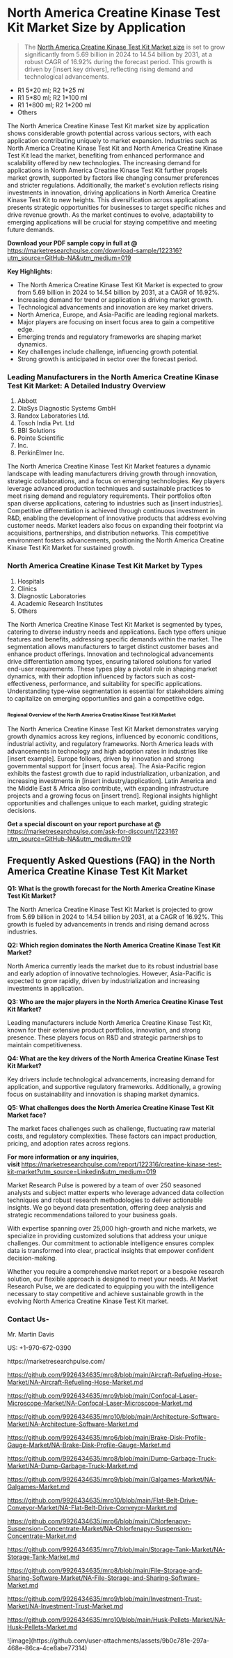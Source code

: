 <h1>North America Creatine Kinase Test Kit Market&nbsp;Size by Application</h1><blockquote><p>The <a href="https://marketresearchpulse.com/download-sample/122316?utm_source=GitHub-NA&amp;utm_medium=019">North America Creatine Kinase Test Kit Market size</a> is set to grow significantly from 5.69 billion in 2024 to 14.54 billion by 2031, at a robust CAGR of 16.92% during the forecast period. This growth is driven by [insert key drivers], reflecting rising demand and technological advancements.</p></blockquote><ul><li>R1 5*20 ml; R2 1*25 ml<li> R1 5*80 ml; R2 1*100 ml<li> R1 1*800 ml; R2 1*200 ml<li> Others</li></ul><p>The North America Creatine Kinase Test Kit market size by application shows considerable growth potential across various sectors, with each application contributing uniquely to market expansion. Industries such as North America Creatine Kinase Test Kit and North America Creatine Kinase Test Kit lead the market, benefiting from enhanced performance and scalability offered by new technologies. The increasing demand for applications in North America Creatine Kinase Test Kit further propels market growth, supported by factors like changing consumer preferences and stricter regulations. Additionally, the market's evolution reflects rising investments in innovation, driving applications in North America Creatine Kinase Test Kit to new heights. This diversification across applications presents strategic opportunities for businesses to target specific niches and drive revenue growth. As the market continues to evolve, adaptability to emerging applications will be crucial for staying competitive and meeting future demands.</p><p><strong>Download your PDF sample copy in full at @ </strong><a href="https://marketresearchpulse.com/download-sample/122316?utm_source=GitHub-NA&amp;utm_medium=019">https://marketresearchpulse.com/download-sample/122316?utm_source=GitHub-NA&amp;utm_medium=019</a></p><p><strong>Key Highlights: </strong></p><ul><li>The North America Creatine Kinase Test Kit Market is expected to grow from 5.69 billion in 2024 to 14.54 billion by 2031, at a CAGR of 16.92%.</li><li>Increasing demand for trend or application is driving market growth.</li><li>Technological advancements and innovation are key market drivers.</li><li>North America, Europe, and Asia-Pacific are leading regional markets.</li><li>Major players are focusing on insert focus area to gain a competitive edge.</li><li>Emerging trends and regulatory frameworks are shaping market dynamics.</li><li>Key challenges include challenge, influencing growth potential.</li><li>Strong growth is anticipated in sector over the forecast period.</li></ul><h3>Leading Manufacturers in the North America Creatine Kinase Test Kit Market: A Detailed Industry Overview</h3><ol><li>Abbott</li><li>DiaSys Diagnostic Systems GmbH</li><li>Randox Laboratories Ltd.</li><li>Tosoh India Pvt. Ltd</li><li>BBI Solutions</li><li>Pointe Scientific</li><li>Inc.</li><li>PerkinElmer Inc.</li></ol><div class="flex max-w-full flex-col flex-grow"><div class="min-h-8 text-message flex w-full flex-col items-end gap-2 whitespace-normal break-words [.text-message+&amp;]:mt-5" dir="auto" data-message-author-role="assistant" data-message-id="fd8432e4-4910-450d-b182-61b7bfb0a01f" data-message-model-slug="gpt-4o"><div class="flex w-full flex-col gap-1 empty:hidden first:pt-[3px]"><div class="markdown prose w-full break-words dark:prose-invert light"><p>The North America Creatine Kinase Test Kit Market features a dynamic landscape with leading manufacturers driving growth through innovation, strategic collaborations, and a focus on emerging technologies. Key players leverage advanced production techniques and sustainable practices to meet rising demand and regulatory requirements. Their portfolios often span diverse applications, catering to industries such as [insert industries]. Competitive differentiation is achieved through continuous investment in R&amp;D, enabling the development of innovative products that address evolving customer needs. Market leaders also focus on expanding their footprint via acquisitions, partnerships, and distribution networks. This competitive environment fosters advancements, positioning the North America Creatine Kinase Test Kit Market for sustained growth.</p></div></div></div></div><h3>North America Creatine Kinase Test Kit Market by Types</h3><ol><li>Hospitals<li> Clinics<li> Diagnostic Laboratories<li> Academic Research Institutes<li> Others</li></ol><div class="flex max-w-full flex-col flex-grow"><div class="min-h-8 text-message flex w-full flex-col items-end gap-2 whitespace-normal break-words [.text-message+&amp;]:mt-5" dir="auto" data-message-author-role="assistant" data-message-id="084470be-0bb7-4664-bddf-5156b4f41249" data-message-model-slug="gpt-4o-mini"><div class="flex w-full flex-col gap-1 empty:hidden first:pt-[3px]"><div class="markdown prose w-full break-words dark:prose-invert light"><p>The North America Creatine Kinase Test Kit Market is segmented by types, catering to diverse industry needs and applications. Each type offers unique features and benefits, addressing specific demands within the market. The segmentation allows manufacturers to target distinct customer bases and enhance product offerings. Innovation and technological advancements drive differentiation among types, ensuring tailored solutions for varied end-user requirements. These types play a pivotal role in shaping market dynamics, with their adoption influenced by factors such as cost-effectiveness, performance, and suitability for specific applications. Understanding type-wise segmentation is essential for stakeholders aiming to capitalize on emerging opportunities and gain a competitive edge.</p></div></div></div></div><h3><span style="font-size: 11px;">Regional Overview of the North America Creatine Kinase Test Kit Market</span></h3><div class="flex max-w-full flex-col flex-grow"><div class="min-h-8 text-message flex w-full flex-col items-end gap-2 whitespace-normal break-words [.text-message+&amp;]:mt-5" dir="auto" data-message-author-role="assistant" data-message-id="e9038762-ce64-4e30-91c9-9bd413514231" data-message-model-slug="gpt-4o-mini"><div class="flex w-full flex-col gap-1 empty:hidden first:pt-[3px]"><div class="markdown prose w-full break-words dark:prose-invert light"><p>The North America Creatine Kinase Test Kit Market demonstrates varying growth dynamics across key regions, influenced by economic conditions, industrial activity, and regulatory frameworks. North America leads with advancements in technology and high adoption rates in industries like [insert example]. Europe follows, driven by innovation and strong governmental support for [insert focus area]. The Asia-Pacific region exhibits the fastest growth due to rapid industrialization, urbanization, and increasing investments in [insert industry/application]. Latin America and the Middle East &amp; Africa also contribute, with expanding infrastructure projects and a growing focus on [insert trend]. Regional insights highlight opportunities and challenges unique to each market, guiding strategic decisions.</p></div></div></div></div><p><strong>Get a special discount on your report purchase at @ </strong><a href="https://marketresearchpulse.com/ask-for-discount/122316?utm_source=GitHub-NA&amp;utm_medium=019">https://marketresearchpulse.com/ask-for-discount/122316?utm_source=GitHub-NA&amp;utm_medium=019</a></p><h2>Frequently Asked Questions (FAQ) in the North America Creatine Kinase Test Kit Market</h2><p><strong>Q1: What is the growth forecast for the North America Creatine Kinase Test Kit Market?</strong></p><p>The North America Creatine Kinase Test Kit Market is projected to grow from 5.69 billion in 2024 to 14.54 billion by 2031, at a CAGR of 16.92%. This growth is fueled by advancements in trends and rising demand across industries.</p><p><strong>Q2: Which region dominates the North America Creatine Kinase Test Kit Market?</strong></p><p>North America currently leads the market due to its robust industrial base and early adoption of innovative technologies. However, Asia-Pacific is expected to grow rapidly, driven by industrialization and increasing investments in application.</p><p><strong>Q3: Who are the major players in the North America Creatine Kinase Test Kit Market?</strong></p><p>Leading manufacturers include North America Creatine Kinase Test Kit, known for their extensive product portfolios, innovation, and strong presence. These players focus on R&amp;D and strategic partnerships to maintain competitiveness.</p><p><strong>Q4: What are the key drivers of the North America Creatine Kinase Test Kit Market?</strong></p><p>Key drivers include technological advancements, increasing demand for application, and supportive regulatory frameworks. Additionally, a growing focus on sustainability and innovation is shaping market dynamics.</p><p><strong>Q5: What challenges does the North America Creatine Kinase Test Kit Market face?</strong></p><p>The market faces challenges such as challenge, fluctuating raw material costs, and regulatory complexities. These factors can impact production, pricing, and adoption rates across regions.</p><p><strong>For more information or any inquiries, visit&nbsp;</strong><a href="https://marketresearchpulse.com/report/122316/creatine-kinase-test-kit-market?utm_source=Linkedin&utm_medium=019">https://marketresearchpulse.com/report/122316/creatine-kinase-test-kit-market?utm_source=Linkedin&utm_medium=019</a></p><p>Market Research Pulse is powered by a team of over 250 seasoned analysts and subject matter experts who leverage advanced data collection techniques and robust research methodologies to deliver actionable insights. We go beyond data presentation, offering deep analysis and strategic recommendations tailored to your business goals.</p><p>With expertise spanning over 25,000 high-growth and niche markets, we specialize in providing customized solutions that address your unique challenges. Our commitment to actionable intelligence ensures complex data is transformed into clear, practical insights that empower confident decision-making.</p><p>Whether you require a comprehensive market report or a bespoke research solution, our flexible approach is designed to meet your needs. At Market Research Pulse, we are dedicated to equipping you with the intelligence necessary to stay competitive and achieve sustainable growth in the evolving North America Creatine Kinase Test Kit market.</p><h3><strong>Contact Us-</strong></h3><p>Mr. Martin Davis</p><p>US: +1-970-672-0390</p><p>https://marketresearchpulse.com/</p><p><a href="https://github.com/9926434635/mrp8/blob/main/Aircraft-Refueling-Hose-Market/NA-Aircraft-Refueling-Hose-Market.md">https://github.com/9926434635/mrp8/blob/main/Aircraft-Refueling-Hose-Market/NA-Aircraft-Refueling-Hose-Market.md</a></p><p><a href="https://github.com/9926434635/mrp9/blob/main/Confocal-Laser-Microscope-Market/NA-Confocal-Laser-Microscope-Market.md">https://github.com/9926434635/mrp9/blob/main/Confocal-Laser-Microscope-Market/NA-Confocal-Laser-Microscope-Market.md</a></p><p><a href="https://github.com/9926434635/mrp10/blob/main/Architecture-Software-Market/NA-Architecture-Software-Market.md">https://github.com/9926434635/mrp10/blob/main/Architecture-Software-Market/NA-Architecture-Software-Market.md</a></p><p><a href="https://github.com/9926434635/mrp6/blob/main/Brake-Disk-Profile-Gauge-Market/NA-Brake-Disk-Profile-Gauge-Market.md">https://github.com/9926434635/mrp6/blob/main/Brake-Disk-Profile-Gauge-Market/NA-Brake-Disk-Profile-Gauge-Market.md</a></p><p><a href="https://github.com/9926434635/mrp8/blob/main/Dump-Garbage-Truck-Market/NA-Dump-Garbage-Truck-Market.md">https://github.com/9926434635/mrp8/blob/main/Dump-Garbage-Truck-Market/NA-Dump-Garbage-Truck-Market.md</a></p><p><a href="https://github.com/9926434635/mrp9/blob/main/Galgames-Market/NA-Galgames-Market.md">https://github.com/9926434635/mrp9/blob/main/Galgames-Market/NA-Galgames-Market.md</a></p><p><a href="https://github.com/9926434635/mrp10/blob/main/Flat-Belt-Drive-Conveyor-Market/NA-Flat-Belt-Drive-Conveyor-Market.md">https://github.com/9926434635/mrp10/blob/main/Flat-Belt-Drive-Conveyor-Market/NA-Flat-Belt-Drive-Conveyor-Market.md</a></p><p><a href="https://github.com/9926434635/mrp6/blob/main/Chlorfenapyr-Suspension-Concentrate-Market/NA-Chlorfenapyr-Suspension-Concentrate-Market.md">https://github.com/9926434635/mrp6/blob/main/Chlorfenapyr-Suspension-Concentrate-Market/NA-Chlorfenapyr-Suspension-Concentrate-Market.md</a></p><p><a href="https://github.com/9926434635/mrp7/blob/main/Storage-Tank-Market/NA-Storage-Tank-Market.md">https://github.com/9926434635/mrp7/blob/main/Storage-Tank-Market/NA-Storage-Tank-Market.md</a></p><p><a href="https://github.com/9926434635/mrp8/blob/main/File-Storage-and-Sharing-Software-Market/NA-File-Storage-and-Sharing-Software-Market.md">https://github.com/9926434635/mrp8/blob/main/File-Storage-and-Sharing-Software-Market/NA-File-Storage-and-Sharing-Software-Market.md</a></p><p><a href="https://github.com/9926434635/mrp9/blob/main/Investment-Trust-Market/NA-Investment-Trust-Market.md">https://github.com/9926434635/mrp9/blob/main/Investment-Trust-Market/NA-Investment-Trust-Market.md</a></p><p><a href="https://github.com/9926434635/mrp10/blob/main/Husk-Pellets-Market/NA-Husk-Pellets-Market.md">https://github.com/9926434635/mrp10/blob/main/Husk-Pellets-Market/NA-Husk-Pellets-Market.md</a></p>
![image](https://github.com/user-attachments/assets/9b0c781e-297a-468e-86ca-4ce8abe77314)
